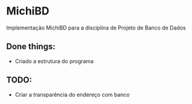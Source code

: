 MichiBD
======

Implementação MichiBD para a disciplina de Projeto de Banco de Dados

Done things:
-----------
- Criado a estrutura do programa

TODO:
-----
- Criar a transparência do endereço com banco
